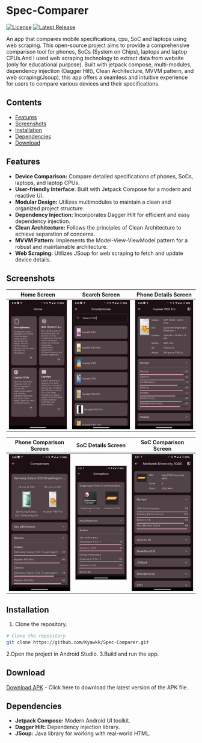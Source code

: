 # Spec-Comparer

[![License](https://img.shields.io/badge/License-MIT-blue.svg)](LICENSE)
[![Latest Release](https://img.shields.io/badge/Release-v1.0.0-green.svg)](https://github.com/Kyawkk/Spec-Comparer/releases)

An app that compares mobile specifications, cpu, SoC and laptops using web scraping. This open-source project aims to provide a comprehensive comparison tool for phones, SoCs (System on Chips), laptops and laptop CPUs.And I used web scraping technology to extract data from website (only for educational purpose). Built with jetpack compose, multi-modules, dependency injection (Dagger Hilt), Clean Architecture, MVVM pattern, and web scraping(Jsoup), this app offers a seamless and intuitive experience for users to compare various devices and their specifications.

## Contents

- [Features](#features)
- [Screenshots](#screenshots)
- [Installation](#installation)
- [Dependencies](#dependencies)
- [Download](#download)

## Features
- **Device Comparison:** Compare detailed specifications of phones, SoCs, laptops, and laptop CPUs.
- **User-friendly Interface:** Built with Jetpack Compose for a modern and reactive UI.
- **Modular Design:** Utilizes multimodules to maintain a clean and organized project structure.
- **Dependency Injection:** Incorporates Dagger Hilt for efficient and easy dependency injection.
- **Clean Architecture:** Follows the principles of Clean Architecture to achieve separation of concerns.
- **MVVM Pattern:** Implements the Model-View-ViewModel pattern for a robust and maintainable architecture.
- **Web Scraping:** Utilizes JSoup for web scraping to fetch and update device details.

## Screenshots

| Home Screen                                                                             | Search Screen                                                                             | Phone Details Screen                                                                          |
|-----------------------------------------------------------------------------------------|-------------------------------------------------------------------------------------------|-----------------------------------------------------------------------------------------------|
| ![one](https://raw.githubusercontent.com/Kyawkk/Spec-Comparer/master/screenshots/one.png) | ![two](https://raw.githubusercontent.com/Kyawkk/Spec-Comparer/master/screenshots/two.png) | ![three](https://raw.githubusercontent.com/Kyawkk/Spec-Comparer/master/screenshots/three.png) |

| Phone Comparison Screen                                                                    | SoC Details Screen                                                                         | SoC Comparison Screen                                                                       |
|--------------------------------------------------------------------------------------------|--------------------------------------------------------------------------------------------|---------------------------------------------------------------------------------------------|
| ![one](https://raw.githubusercontent.com/Kyawkk/Spec-Comparer/master/screenshots/four.png) | ![two](https://raw.githubusercontent.com/Kyawkk/Spec-Comparer/master/screenshots/five.png) | ![three](https://raw.githubusercontent.com/Kyawkk/Spec-Comparer/master/screenshots/six.png) |


## Installation
1. Clone the repository.
```bash
# Clone the repository
git clone https://github.com/Kyawkk/Spec-Comparer.git 
```

2.Open the project in Android Studio.
3.Build and run the app.

## Download
[Download APK](https://github.com/Kyawkk/Spec-Comparer/releases/download/v1.0.0/app-release.apk) - Click here to download the latest version of the APK file.

## Dependencies
- **Jetpack Compose:** Modern Android UI toolkit.
- **Dagger Hilt:** Dependency injection library.
- **JSoup:** Java library for working with real-world HTML.

